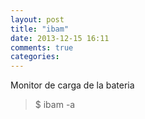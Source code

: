```yaml
---
layout: post
title: "ibam"
date: 2013-12-15 16:11
comments: true
categories: 
---
```

Monitor de carga de la bateria

>$ ibam -a 

